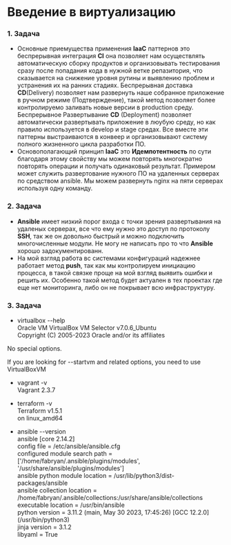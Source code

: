 # Введение в виртуализацию

### 1. Задача
- Основные приемущества применения **IaaC** паттернов это беспрерывная интеграция **CI** она позволяет нам осуществлять автоматическую сборку продуктов и организовывать тестирования сразу после попадания кода в нужной ветке репазитория, что сказывается на снижение уровня рутины и выявлению проблем и устранения их на ранних стадиях. Беспрерывная доставка **CD**(Delivery) позволяет нам развернуть наше собранное приложение в ручном режиме (Подтверждение), такой метод позволяет более контролируемо заливать новые версии в production среду. Беспрерывное Развертывание **CD** (Deployment) позволяет автоматически развертывать приложение в люубую среду, но как правило используется в develop и stage средах. Все вместе эти паттерны выстраиваются в конвеер и организовывают систему полного  жизненного цикла разработки ПО.
- Основополагающий принцип **IaaC** это **Идемпотентность** по сути благодаря этому свойству мы можем повторять многократно повторять операции и получать одинаковый результат. Примером может служить развертование нужного ПО на удаленных серверах по средством ansible. Мы можем развернуть nginx на пяти серверах используя одну команду.

### 2. Задача
- **Ansible** имеет низкий порог входа с точки зрения развертывания на удаленых серверах, все что ему нужно это доступ по протоколу **SSH**, так же он довольно быстрый и можно подключить многочисленные модули. Не могу не написать про то что **Ansible** хорошо задокументированн.
- На мой взгляд работа вс системами конфигураций надежнее работает метод **push**, так как мы контролируем инициацию процесса, в такой связке проще на мой взгляд выявить ошибки и решить их. Особенно такой метод будет актуален в тех проектах где еще нет мониторинга, либо он не покрывает всю инфраструктуру.

### 3. Задача
- virtualbox --help<br>
Oracle VM VirtualBox VM Selector v7.0.6_Ubuntu<br>
Copyright (C) 2005-2023 Oracle and/or its affiliates<br>

No special options.<br>

If you are looking for --startvm and related options, you need to use VirtualBoxVM<br>

- vagrant -v<br>
Vagrant 2.3.7<br>

- terraform -v<br>
Terraform v1.5.1<br>
on linux_amd64<br>

- ansible --version<br>
ansible [core 2.14.2]<br>
  config file = /etc/ansible/ansible.cfg<br>
  configured module search path = ['/home/fabryan/.ansible/plugins/modules', '/usr/share/ansible/plugins/modules']<br>
  ansible python module location = /usr/lib/python3/dist-packages/ansible<br>
  ansible collection location = /home/fabryan/.ansible/collections:/usr/share/ansible/collections<br>
  executable location = /usr/bin/ansible<br>
  python version = 3.11.2 (main, May 30 2023, 17:45:26) [GCC 12.2.0] (/usr/bin/python3)<br>
  jinja version = 3.1.2<br>
  libyaml = True<br>

